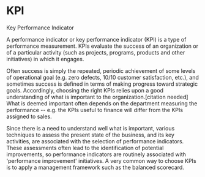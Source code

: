 # KPI


Key Performance Indicator

A performance indicator or key performance indicator (KPI) is a type of
performance measurement. KPIs evaluate the success of an organization or
of a particular activity (such as projects, programs, products and other
initiatives) in which it engages.

Often success is simply the repeated, periodic achievement of some
levels of operational goal (e.g. zero defects, 10/10 customer
satisfaction, etc.), and sometimes success is defined in terms of making
progress toward strategic goals. Accordingly, choosing the right KPIs
relies upon a good understanding of what is important to the
organization.\[citation needed\] What is deemed important often depends
on the department measuring the performance -- e.g. the KPIs useful to
finance will differ from the KPIs assigned to sales.

Since there is a need to understand well what is important, various
techniques to assess the present state of the business, and its key
activities, are associated with the selection of performance indicators.
These assessments often lead to the identification of potential
improvements, so performance indicators are routinely associated with
'performance improvement' initiatives. A very common way to choose KPIs
is to apply a management framework such as the balanced scorecard.

